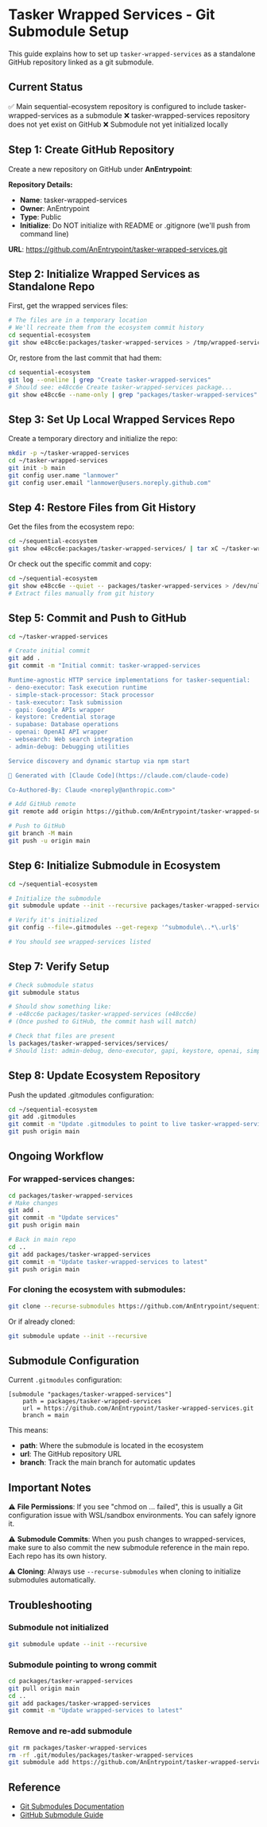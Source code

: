 # Tasker Wrapped Services - Git Submodule Setup

This guide explains how to set up `tasker-wrapped-services` as a standalone GitHub repository linked as a git submodule.

## Current Status

✅ Main sequential-ecosystem repository is configured to include tasker-wrapped-services as a submodule
❌ tasker-wrapped-services repository does not yet exist on GitHub
❌ Submodule not yet initialized locally

## Step 1: Create GitHub Repository

Create a new repository on GitHub under **AnEntrypoint**:

**Repository Details:**
- **Name**: tasker-wrapped-services
- **Owner**: AnEntrypoint
- **Type**: Public
- **Initialize**: Do NOT initialize with README or .gitignore (we'll push from command line)

**URL**: https://github.com/AnEntrypoint/tasker-wrapped-services.git

## Step 2: Initialize Wrapped Services as Standalone Repo

First, get the wrapped services files:

```bash
# The files are in a temporary location
# We'll recreate them from the ecosystem commit history
cd sequential-ecosystem
git show e48cc6e:packages/tasker-wrapped-services > /tmp/wrapped-services.tar
```

Or, restore from the last commit that had them:

```bash
cd sequential-ecosystem
git log --oneline | grep "Create tasker-wrapped-services"
# Should see: e48cc6e Create tasker-wrapped-services package...
git show e48cc6e --name-only | grep "packages/tasker-wrapped-services" | head -5
```

## Step 3: Set Up Local Wrapped Services Repo

Create a temporary directory and initialize the repo:

```bash
mkdir -p ~/tasker-wrapped-services
cd ~/tasker-wrapped-services
git init -b main
git config user.name "lanmower"
git config user.email "lanmower@users.noreply.github.com"
```

## Step 4: Restore Files from Git History

Get the files from the ecosystem repo:

```bash
cd ~/sequential-ecosystem
git show e48cc6e:packages/tasker-wrapped-services/ | tar xC ~/tasker-wrapped-services
```

Or check out the specific commit and copy:

```bash
cd ~/sequential-ecosystem
git show e48cc6e --quiet -- packages/tasker-wrapped-services > /dev/null 2>&1
# Extract files manually from git history
```

## Step 5: Commit and Push to GitHub

```bash
cd ~/tasker-wrapped-services

# Create initial commit
git add .
git commit -m "Initial commit: tasker-wrapped-services

Runtime-agnostic HTTP service implementations for tasker-sequential:
- deno-executor: Task execution runtime
- simple-stack-processor: Stack processor
- task-executor: Task submission
- gapi: Google APIs wrapper
- keystore: Credential storage
- supabase: Database operations
- openai: OpenAI API wrapper
- websearch: Web search integration
- admin-debug: Debugging utilities

Service discovery and dynamic startup via npm start

🤖 Generated with [Claude Code](https://claude.com/claude-code)

Co-Authored-By: Claude <noreply@anthropic.com>"

# Add GitHub remote
git remote add origin https://github.com/AnEntrypoint/tasker-wrapped-services.git

# Push to GitHub
git branch -M main
git push -u origin main
```

## Step 6: Initialize Submodule in Ecosystem

```bash
cd ~/sequential-ecosystem

# Initialize the submodule
git submodule update --init --recursive packages/tasker-wrapped-services

# Verify it's initialized
git config --file=.gitmodules --get-regexp '^submodule\..*\.url$'

# You should see wrapped-services listed
```

## Step 7: Verify Setup

```bash
# Check submodule status
git submodule status

# Should show something like:
# -e48cc6e packages/tasker-wrapped-services (e48cc6e)
# (Once pushed to GitHub, the commit hash will match)

# Check that files are present
ls packages/tasker-wrapped-services/services/
# Should list: admin-debug, deno-executor, gapi, keystore, openai, simple-stack-processor, supabase, task-executor, websearch
```

## Step 8: Update Ecosystem Repository

Push the updated .gitmodules configuration:

```bash
cd ~/sequential-ecosystem
git add .gitmodules
git commit -m "Update .gitmodules to point to live tasker-wrapped-services repo"
git push origin main
```

## Ongoing Workflow

### For wrapped-services changes:

```bash
cd packages/tasker-wrapped-services
# Make changes
git add .
git commit -m "Update services"
git push origin main

# Back in main repo
cd ..
git add packages/tasker-wrapped-services
git commit -m "Update tasker-wrapped-services to latest"
git push origin main
```

### For cloning the ecosystem with submodules:

```bash
git clone --recurse-submodules https://github.com/AnEntrypoint/sequential-ecosystem.git
```

Or if already cloned:

```bash
git submodule update --init --recursive
```

## Submodule Configuration

Current `.gitmodules` configuration:

```
[submodule "packages/tasker-wrapped-services"]
	path = packages/tasker-wrapped-services
	url = https://github.com/AnEntrypoint/tasker-wrapped-services.git
	branch = main
```

This means:
- **path**: Where the submodule is located in the ecosystem
- **url**: The GitHub repository URL
- **branch**: Track the main branch for automatic updates

## Important Notes

⚠️ **File Permissions**: If you see "chmod on ... failed", this is usually a Git configuration issue with WSL/sandbox environments. You can safely ignore it.

⚠️ **Submodule Commits**: When you push changes to wrapped-services, make sure to also commit the new submodule reference in the main repo. Each repo has its own history.

⚠️ **Cloning**: Always use `--recurse-submodules` when cloning to initialize submodules automatically.

## Troubleshooting

### Submodule not initialized

```bash
git submodule update --init --recursive
```

### Submodule pointing to wrong commit

```bash
cd packages/tasker-wrapped-services
git pull origin main
cd ..
git add packages/tasker-wrapped-services
git commit -m "Update wrapped-services to latest"
```

### Remove and re-add submodule

```bash
git rm packages/tasker-wrapped-services
rm -rf .git/modules/packages/tasker-wrapped-services
git submodule add https://github.com/AnEntrypoint/tasker-wrapped-services.git packages/tasker-wrapped-services
```

## Reference

- [Git Submodules Documentation](https://git-scm.com/book/en/v2/Git-Tools-Submodules)
- [GitHub Submodule Guide](https://docs.github.com/en/repositories/working-with-submodules)
